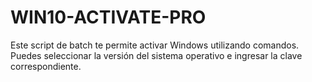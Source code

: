 # WIN10-ACTIVATE-PRO
Este script de batch te permite activar Windows utilizando comandos. Puedes seleccionar la versión del sistema operativo e ingresar la clave correspondiente.
